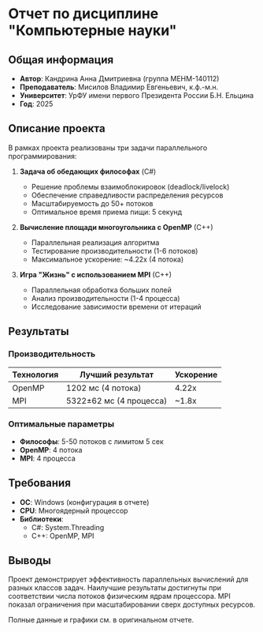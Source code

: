 # Отчет по дисциплине "Компьютерные науки"

## Общая информация
- **Автор**: Кандрина Анна Дмитриевна (группа МЕНМ-140112)
- **Преподаватель**: Мисилов Владимир Евгеньевич, к.ф.-м.н.
- **Университет**: УрФУ имени первого Президента России Б.Н. Ельцина
- **Год**: 2025

## Описание проекта
В рамках проекта реализованы три задачи параллельного программирования:
1. **Задача об обедающих философах** (C#)
   - Решение проблемы взаимоблокировок (deadlock/livelock)
   - Обеспечение справедливости распределения ресурсов
   - Масштабируемость до 50+ потоков
   - Оптимальное время приема пищи: 5 секунд

2. **Вычисление площади многоугольника с OpenMP** (C++)
   - Параллельная реализация алгоритма
   - Тестирование производительности (1-6 потоков)
   - Максимальное ускорение: ~4.22x (4 потока)

3. **Игра "Жизнь" с использованием MPI** (C++)
   - Параллельная обработка больших полей
   - Анализ производительности (1-4 процесса)
   - Исследование зависимости времени от итераций

## Результаты
### Производительность
| Технология | Лучший результат             | Ускорение |
|------------|------------------------------|-----------|
| OpenMP     | 1202 мс (4 потока)           | 4.22x     |
| MPI        | 5322±62 мс (4 процесса)      | ~1.8x     |

### Оптимальные параметры
- **Философы**: 5-50 потоков с лимитом 5 сек
- **OpenMP**: 4 потока 
- **MPI**: 4 процесса 

## Требования
- **ОС**: Windows (конфигурация в отчете)
- **CPU**: Многоядерный процессор
- **Библиотеки**: 
  - C#: System.Threading
  - C++: OpenMP, MPI

## Выводы
Проект демонстрирует эффективность параллельных вычислений для разных классов задач. Наилучшие результаты достигнуты при соответствии числа потоков физическим ядрам процессора. MPI показал ограничения при масштабировании сверх доступных ресурсов.

Полные данные и графики см. в оригинальном отчете.
